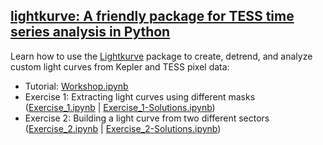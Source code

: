 ## [lightkurve: A friendly package for TESS time series analysis in Python](lightkurve/workshop/)

Learn how to use the [Lightkurve](https://docs.lightkurve.org) package to create, detrend, and analyze custom light curves from Kepler and TESS pixel data:
- Tutorial: [Workshop.ipynb](lightkurve/workshop/Workshop.ipynb)
- Exercise 1: Extracting light curves using different masks ([Exercise_1.ipynb](lightkurve/workshop/Exercise_1.ipynb) | [Exercise_1-Solutions.ipynb](lightkurve/workshop/Exercise_1-Solutions.ipynb))
- Exercise 2: Building a light curve from two different sectors ([Exercise_2.ipynb](lightkurve/workshop/Exercise_2.ipynb) | [Exercise_2-Solutions.ipynb](lightkurve/workshop/Exercise_2-Solutions.ipynb))
